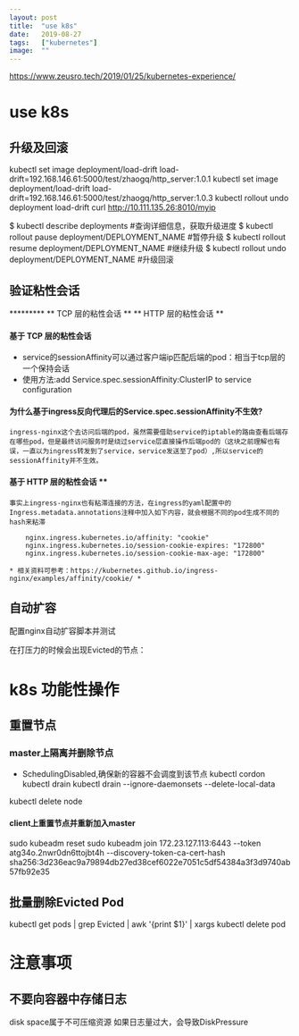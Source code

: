 ```yaml
---
layout:	post
title:	"use k8s"
date:	2019-08-27
tags:	["kubernetes"]
image:	""
---
```

https://www.zeusro.tech/2019/01/25/kubernetes-experience/

use k8s
===

升级及回滚
---
kubectl set image deployment/load-drift load-drift=192.168.146.61:5000/test/zhaogq/http_server:1.0.1
kubectl set image deployment/load-drift load-drift=192.168.146.61:5000/test/zhaogq/http_server:1.0.3
kubectl rollout undo deployment load-drift 
curl http://10.111.135.26:8010/myip

$ kubectl describe deployments  #查询详细信息，获取升级进度
$ kubectl rollout pause deployment/DEPLOYMENT_NAME #暂停升级
$ kubectl rollout resume deployment/DEPLOYMENT_NAME  #继续升级
$ kubectl rollout undo deployment/DEPLOYMENT_NAME  #升级回滚

验证粘性会话
---
********* ** TCP 层的粘性会话 **
 ** HTTP 层的粘性会话 **

#### 基于 TCP 层的粘性会话
 * service的sessionAffinity可以通过客户端ip匹配后端的pod：相当于tcp层的一个保持会话
 * 使用方法:add Service.spec.sessionAffinity:ClusterIP to service configuration

#### 为什么基于ingress反向代理后的Service.spec.sessionAffinity不生效?
	ingress-nginx这个去访问后端的pod，虽然需要借助service的iptable的路由查看后端存在哪些pod，但是最终访问服务时是绕过service层直接操作后端pod的（这块之前理解也有误，一直以为ingress转发到了service，service发送至了pod）,所以service的sessionAffinity并不生效。

#### 基于 HTTP 层的粘性会话 **
	事实上ingress-nginx也有粘滞连接的方法，在ingress的yaml配置中的Ingress.metadata.annotations注释中加入如下内容，就会根据不同的pod生成不同的hash来粘滞

```
	nginx.ingress.kubernetes.io/affinity: "cookie"
	nginx.ingress.kubernetes.io/session-cookie-expires: "172800"
	nginx.ingress.kubernetes.io/session-cookie-max-age: "172800"
```

	* 相关资料可参考：https://kubernetes.github.io/ingress-nginx/examples/affinity/cookie/ *

自动扩容
---
配置nginx自动扩容脚本并测试

在打压力的时候会出现Evicted的节点：

k8s 功能性操作
===

重置节点
---

### master上隔离并删除节点
* SchedulingDisabled,确保新的容器不会调度到该节点
kubectl cordon <node-name>
kubectl drain <node-name>
kubectl drain <node-name> --ignore-daemonsets --delete-local-data

kubectl delete node <node-name>

#### client上重置节点并重新加入master
sudo kubeadm reset
sudo kubeadm join 172.23.127.113:6443 --token atg34o.2nwr0dn6ttojbt4h --discovery-token-ca-cert-hash sha256:3d236eac9a79894db27ed38cef6022e7051c5df54384a3f3d9740ab57fb92e35 

批量删除Evicted Pod
---
kubectl get pods | grep Evicted | awk '{print $1}' | xargs kubectl delete pod

注意事项
===

不要向容器中存储日志
---
disk space属于不可压缩资源
如果日志量过大，会导致DiskPressure
